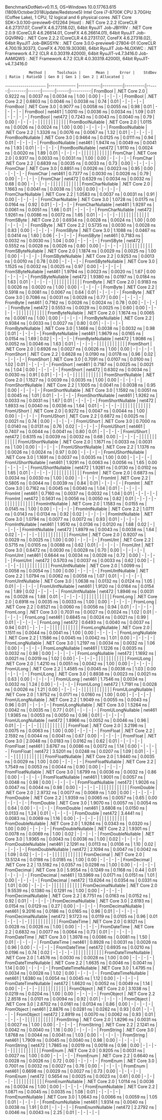 
BenchmarkDotNet=v0.11.5, OS=Windows 10.0.17763.615 (1809/October2018Update/Redstone5)
Intel Core i7-8700K CPU 3.70GHz (Coffee Lake), 1 CPU, 12 logical and 6 physical cores
.NET Core SDK=3.0.100-preview6-012264
  [Host]     : .NET Core 2.2.2 (CoreCLR 4.6.27317.07, CoreFX 4.6.27318.02), 64bit RyuJIT
  Job-JBIYRV : .NET Core 2.0.9 (CoreCLR 4.6.26614.01, CoreFX 4.6.26614.01), 64bit RyuJIT
  Job-GQVRNQ : .NET Core 2.2.2 (CoreCLR 4.6.27317.07, CoreFX 4.6.27318.02), 64bit RyuJIT
  Job-BKGSYN : .NET Core 3.0.0-preview6-27804-01 (CoreCLR 4.700.19.30373, CoreFX 4.700.19.30308), 64bit RyuJIT
  Job-NLOXWC : .NET Framework 4.7.2 (CLR 4.0.30319.42000), 64bit RyuJIT-v4.7.3416.0
  Job-AAMQWS : .NET Framework 4.7.2 (CLR 4.0.30319.42000), 64bit RyuJIT-v4.7.3416.0


               Method |     Toolchain |       Mean |     Error |    StdDev | Ratio | RatioSD | Gen 0 | Gen 1 | Gen 2 | Allocated |
--------------------- |-------------- |-----------:|----------:|----------:|------:|--------:|------:|------:|------:|----------:|
             FromBool | .NET Core 2.0 |  0.9222 ns | 0.0037 ns | 0.0034 ns |  1.00 |    0.00 |     - |     - |     - |         - |
             FromBool | .NET Core 2.2 |  0.6803 ns | 0.0046 ns | 0.0038 ns |  0.74 |    0.01 |     - |     - |     - |         - |
             FromBool | .NET Core 3.0 |  0.9077 ns | 0.0058 ns | 0.0055 ns |  0.98 |    0.01 |     - |     - |     - |         - |
             FromBool |        net461 |  1.0010 ns | 0.0036 ns | 0.0034 ns |  1.09 |    0.01 |     - |     - |     - |         - |
             FromBool |        net472 |  0.7243 ns | 0.0043 ns | 0.0040 ns |  0.79 |    0.00 |     - |     - |     - |         - |
                      |               |            |           |           |       |         |       |       |       |           |
     FromBoolNullable | .NET Core 2.0 |  1.0115 ns | 0.0026 ns | 0.0024 ns |  1.00 |    0.00 |     - |     - |     - |         - |
     FromBoolNullable | .NET Core 2.2 |  1.3326 ns | 0.0076 ns | 0.0067 ns |  1.32 |    0.01 |     - |     - |     - |         - |
     FromBoolNullable | .NET Core 3.0 |  0.9464 ns | 0.0125 ns | 0.0111 ns |  0.94 |    0.01 |     - |     - |     - |         - |
     FromBoolNullable |        net461 |  1.9474 ns | 0.0049 ns | 0.0041 ns |  1.93 |    0.01 |     - |     - |     - |         - |
     FromBoolNullable |        net472 |  1.9110 ns | 0.0024 ns | 0.0020 ns |  1.89 |    0.01 |     - |     - |     - |         - |
                      |               |            |           |           |       |         |       |       |       |           |
             FromChar | .NET Core 2.0 |  0.9317 ns | 0.0033 ns | 0.0031 ns |  1.00 |    0.00 |     - |     - |     - |         - |
             FromChar | .NET Core 2.2 |  0.6839 ns | 0.0035 ns | 0.0033 ns |  0.73 |    0.00 |     - |     - |     - |         - |
             FromChar | .NET Core 3.0 |  0.8851 ns | 0.0026 ns | 0.0023 ns |  0.95 |    0.00 |     - |     - |     - |         - |
             FromChar |        net461 |  0.7377 ns | 0.0030 ns | 0.0026 ns |  0.79 |    0.00 |     - |     - |     - |         - |
             FromChar |        net472 |  0.6329 ns | 0.0034 ns | 0.0032 ns |  0.68 |    0.00 |     - |     - |     - |         - |
                      |               |            |           |           |       |         |       |       |       |           |
     FromCharNullable | .NET Core 2.0 |  1.1663 ns | 0.0041 ns | 0.0038 ns |  1.00 |    0.00 |     - |     - |     - |         - |
     FromCharNullable | .NET Core 2.2 |  1.0583 ns | 0.0037 ns | 0.0031 ns |  0.91 |    0.00 |     - |     - |     - |         - |
     FromCharNullable | .NET Core 3.0 |  1.0728 ns | 0.0175 ns | 0.0164 ns |  0.92 |    0.01 |     - |     - |     - |         - |
     FromCharNullable |        net461 |  1.9297 ns | 0.0061 ns | 0.0051 ns |  1.66 |    0.01 |     - |     - |     - |         - |
     FromCharNullable |        net472 |  1.9261 ns | 0.0086 ns | 0.0072 ns |  1.65 |    0.01 |     - |     - |     - |         - |
                      |               |            |           |           |       |         |       |       |       |           |
            FromSByte | .NET Core 2.0 |  0.6934 ns | 0.0028 ns | 0.0024 ns |  1.00 |    0.00 |     - |     - |     - |         - |
            FromSByte | .NET Core 2.2 |  0.5735 ns | 0.0030 ns | 0.0028 ns |  0.83 |    0.00 |     - |     - |     - |         - |
            FromSByte | .NET Core 3.0 |  1.1088 ns | 0.0467 ns | 0.0414 ns |  1.60 |    0.06 |     - |     - |     - |         - |
            FromSByte |        net461 |  0.7183 ns | 0.0032 ns | 0.0030 ns |  1.04 |    0.00 |     - |     - |     - |         - |
            FromSByte |        net472 |  0.5552 ns | 0.0028 ns | 0.0026 ns |  0.80 |    0.00 |     - |     - |     - |         - |
                      |               |            |           |           |       |         |       |       |       |           |
    FromSByteNullable | .NET Core 2.0 |  1.1874 ns | 0.0029 ns | 0.0025 ns |  1.00 |    0.00 |     - |     - |     - |         - |
    FromSByteNullable | .NET Core 2.2 |  0.9253 ns | 0.0013 ns | 0.0010 ns |  0.78 |    0.00 |     - |     - |     - |         - |
    FromSByteNullable | .NET Core 3.0 |  1.1525 ns | 0.0032 ns | 0.0025 ns |  0.97 |    0.00 |     - |     - |     - |         - |
    FromSByteNullable |        net461 |  1.9794 ns | 0.0023 ns | 0.0020 ns |  1.67 |    0.00 |     - |     - |     - |         - |
    FromSByteNullable |        net472 |  1.9380 ns | 0.0197 ns | 0.0184 ns |  1.63 |    0.01 |     - |     - |     - |         - |
                      |               |            |           |           |       |         |       |       |       |           |
             FromByte | .NET Core 2.0 |  0.9183 ns | 0.0026 ns | 0.0020 ns |  1.00 |    0.00 |     - |     - |     - |         - |
             FromByte | .NET Core 2.2 |  0.5918 ns | 0.0081 ns | 0.0067 ns |  0.64 |    0.01 |     - |     - |     - |         - |
             FromByte | .NET Core 3.0 |  0.7086 ns | 0.0031 ns | 0.0028 ns |  0.77 |    0.00 |     - |     - |     - |         - |
             FromByte |        net461 |  0.7162 ns | 0.0026 ns | 0.0024 ns |  0.78 |    0.00 |     - |     - |     - |         - |
             FromByte |        net472 |  0.5553 ns | 0.0029 ns | 0.0025 ns |  0.60 |    0.00 |     - |     - |     - |         - |
                      |               |            |           |           |       |         |       |       |       |           |
     FromByteNullable | .NET Core 2.0 |  1.1674 ns | 0.0065 ns | 0.0061 ns |  1.00 |    0.00 |     - |     - |     - |         - |
     FromByteNullable | .NET Core 2.2 |  0.9384 ns | 0.0033 ns | 0.0027 ns |  0.80 |    0.01 |     - |     - |     - |         - |
     FromByteNullable | .NET Core 3.0 |  1.1468 ns | 0.0038 ns | 0.0032 ns |  0.98 |    0.01 |     - |     - |     - |         - |
     FromByteNullable |        net461 |  1.9679 ns | 0.0165 ns | 0.0154 ns |  1.69 |    0.02 |     - |     - |     - |         - |
     FromByteNullable |        net472 |  1.9086 ns | 0.0052 ns | 0.0046 ns |  1.63 |    0.01 |     - |     - |     - |         - |
                      |               |            |           |           |       |         |       |       |       |           |
            FromShort | .NET Core 2.0 |  0.6926 ns | 0.0027 ns | 0.0026 ns |  1.00 |    0.00 |     - |     - |     - |         - |
            FromShort | .NET Core 2.2 |  0.6628 ns | 0.0190 ns | 0.0178 ns |  0.96 |    0.02 |     - |     - |     - |         - |
            FromShort | .NET Core 3.0 |  0.7091 ns | 0.0107 ns | 0.0100 ns |  1.02 |    0.01 |     - |     - |     - |         - |
            FromShort |        net461 |  0.7187 ns | 0.0025 ns | 0.0021 ns |  1.04 |    0.00 |     - |     - |     - |         - |
            FromShort |        net472 |  0.6302 ns | 0.0034 ns | 0.0030 ns |  0.91 |    0.01 |     - |     - |     - |         - |
                      |               |            |           |           |       |         |       |       |       |           |
    FromShortNullable | .NET Core 2.0 |  1.1527 ns | 0.0039 ns | 0.0035 ns |  1.00 |    0.00 |     - |     - |     - |         - |
    FromShortNullable | .NET Core 2.2 |  1.1005 ns | 0.0041 ns | 0.0038 ns |  0.95 |    0.00 |     - |     - |     - |         - |
    FromShortNullable | .NET Core 3.0 |  1.1592 ns | 0.0051 ns | 0.0045 ns |  1.01 |    0.01 |     - |     - |     - |         - |
    FromShortNullable |        net461 |  1.9262 ns | 0.0033 ns | 0.0031 ns |  1.67 |    0.01 |     - |     - |     - |         - |
    FromShortNullable |        net472 |  1.8933 ns | 0.0040 ns | 0.0036 ns |  1.64 |    0.01 |     - |     - |     - |         - |
                      |               |            |           |           |       |         |       |       |       |           |
           FromUShort | .NET Core 2.0 |  0.9272 ns | 0.0047 ns | 0.0044 ns |  1.00 |    0.00 |     - |     - |     - |         - |
           FromUShort | .NET Core 2.2 |  0.6872 ns | 0.0025 ns | 0.0021 ns |  0.74 |    0.00 |     - |     - |     - |         - |
           FromUShort | .NET Core 3.0 |  0.7000 ns | 0.0140 ns | 0.0131 ns |  0.76 |    0.02 |     - |     - |     - |         - |
           FromUShort |        net461 |  0.7407 ns | 0.0044 ns | 0.0041 ns |  0.80 |    0.01 |     - |     - |     - |         - |
           FromUShort |        net472 |  0.6315 ns | 0.0039 ns | 0.0032 ns |  0.68 |    0.00 |     - |     - |     - |         - |
                      |               |            |           |           |       |         |       |       |       |           |
   FromUShortNullable | .NET Core 2.0 |  1.1671 ns | 0.0033 ns | 0.0031 ns |  1.00 |    0.00 |     - |     - |     - |         - |
   FromUShortNullable | .NET Core 2.2 |  1.1376 ns | 0.0026 ns | 0.0024 ns |  0.97 |    0.00 |     - |     - |     - |         - |
   FromUShortNullable | .NET Core 3.0 |  1.1691 ns | 0.0037 ns | 0.0035 ns |  1.00 |    0.00 |     - |     - |     - |         - |
   FromUShortNullable |        net461 |  1.9291 ns | 0.0063 ns | 0.0056 ns |  1.65 |    0.00 |     - |     - |     - |         - |
   FromUShortNullable |        net472 |  1.9261 ns | 0.0130 ns | 0.0102 ns |  1.65 |    0.01 |     - |     - |     - |         - |
                      |               |            |           |           |       |         |       |       |       |           |
              FromInt | .NET Core 2.0 |  0.6873 ns | 0.0034 ns | 0.0030 ns |  1.00 |    0.00 |     - |     - |     - |         - |
              FromInt | .NET Core 2.2 |  0.5805 ns | 0.0044 ns | 0.0039 ns |  0.84 |    0.01 |     - |     - |     - |         - |
              FromInt | .NET Core 3.0 |  0.7162 ns | 0.0045 ns | 0.0040 ns |  1.04 |    0.01 |     - |     - |     - |         - |
              FromInt |        net461 |  0.7160 ns | 0.0037 ns | 0.0032 ns |  1.04 |    0.01 |     - |     - |     - |         - |
              FromInt |        net472 |  0.5631 ns | 0.0056 ns | 0.0050 ns |  0.82 |    0.01 |     - |     - |     - |         - |
                      |               |            |           |           |       |         |       |       |       |           |
      FromIntNullable | .NET Core 2.0 |  1.1583 ns | 0.0155 ns | 0.0145 ns |  1.00 |    0.00 |     - |     - |     - |         - |
      FromIntNullable | .NET Core 2.2 |  1.0711 ns | 0.0143 ns | 0.0134 ns |  0.92 |    0.02 |     - |     - |     - |         - |
      FromIntNullable | .NET Core 3.0 |  1.0794 ns | 0.0077 ns | 0.0072 ns |  0.93 |    0.01 |     - |     - |     - |         - |
      FromIntNullable |        net461 |  1.9510 ns | 0.0136 ns | 0.0120 ns |  1.68 |    0.02 |     - |     - |     - |         - |
      FromIntNullable |        net472 |  1.8979 ns | 0.0043 ns | 0.0038 ns |  1.64 |    0.02 |     - |     - |     - |         - |
                      |               |            |           |           |       |         |       |       |       |           |
             FromUInt | .NET Core 2.0 |  0.9207 ns | 0.0029 ns | 0.0025 ns |  1.00 |    0.00 |     - |     - |     - |         - |
             FromUInt | .NET Core 2.2 |  0.5715 ns | 0.0105 ns | 0.0088 ns |  0.62 |    0.01 |     - |     - |     - |         - |
             FromUInt | .NET Core 3.0 |  0.6472 ns | 0.0030 ns | 0.0028 ns |  0.70 |    0.00 |     - |     - |     - |         - |
             FromUInt |        net461 |  0.6644 ns | 0.0034 ns | 0.0028 ns |  0.72 |    0.00 |     - |     - |     - |         - |
             FromUInt |        net472 |  0.5703 ns | 0.0037 ns | 0.0033 ns |  0.62 |    0.00 |     - |     - |     - |         - |
                      |               |            |           |           |       |         |       |       |       |           |
     FromUIntNullable | .NET Core 2.0 |  1.0099 ns | 0.0058 ns | 0.0054 ns |  1.00 |    0.00 |     - |     - |     - |         - |
     FromUIntNullable | .NET Core 2.2 |  1.0794 ns | 0.0062 ns | 0.0058 ns |  1.07 |    0.01 |     - |     - |     - |         - |
     FromUIntNullable | .NET Core 3.0 |  1.0638 ns | 0.0132 ns | 0.0124 ns |  1.05 |    0.01 |     - |     - |     - |         - |
     FromUIntNullable |        net461 |  1.9120 ns | 0.0164 ns | 0.0154 ns |  1.89 |    0.02 |     - |     - |     - |         - |
     FromUIntNullable |        net472 |  1.8946 ns | 0.0031 ns | 0.0028 ns |  1.88 |    0.01 |     - |     - |     - |         - |
                      |               |            |           |           |       |         |       |       |       |           |
             FromLong | .NET Core 2.0 |  0.6918 ns | 0.0035 ns | 0.0033 ns |  1.00 |    0.00 |     - |     - |     - |         - |
             FromLong | .NET Core 2.2 |  0.6521 ns | 0.0060 ns | 0.0056 ns |  0.94 |    0.01 |     - |     - |     - |         - |
             FromLong | .NET Core 3.0 |  0.7031 ns | 0.0027 ns | 0.0024 ns |  1.02 |    0.01 |     - |     - |     - |         - |
             FromLong |        net461 |  0.6845 ns | 0.0024 ns | 0.0021 ns |  0.99 |    0.01 |     - |     - |     - |         - |
             FromLong |        net472 |  0.6493 ns | 0.0040 ns | 0.0037 ns |  0.94 |    0.01 |     - |     - |     - |         - |
                      |               |            |           |           |       |         |       |       |       |           |
     FromLongNullable | .NET Core 2.0 |  1.1511 ns | 0.0044 ns | 0.0041 ns |  1.00 |    0.00 |     - |     - |     - |         - |
     FromLongNullable | .NET Core 2.2 |  1.1586 ns | 0.0045 ns | 0.0042 ns |  1.01 |    0.00 |     - |     - |     - |         - |
     FromLongNullable | .NET Core 3.0 |  1.2197 ns | 0.0034 ns | 0.0032 ns |  1.06 |    0.00 |     - |     - |     - |         - |
     FromLongNullable |        net461 |  1.1226 ns | 0.0035 ns | 0.0032 ns |  0.98 |    0.00 |     - |     - |     - |         - |
     FromLongNullable |        net472 |  1.1692 ns | 0.0021 ns | 0.0019 ns |  1.02 |    0.00 |     - |     - |     - |         - |
                      |               |            |           |           |       |         |       |       |       |           |
            FromULong | .NET Core 2.0 |  1.4210 ns | 0.0051 ns | 0.0042 ns |  1.00 |    0.00 |     - |     - |     - |         - |
            FromULong | .NET Core 2.2 |  1.4585 ns | 0.0045 ns | 0.0038 ns |  1.03 |    0.00 |     - |     - |     - |         - |
            FromULong | .NET Core 3.0 |  0.8938 ns | 0.0023 ns | 0.0021 ns |  0.63 |    0.00 |     - |     - |     - |         - |
            FromULong |        net461 |  1.7546 ns | 0.0034 ns | 0.0032 ns |  1.24 |    0.00 |     - |     - |     - |         - |
            FromULong |        net472 |  1.7191 ns | 0.0028 ns | 0.0026 ns |  1.21 |    0.00 |     - |     - |     - |         - |
                      |               |            |           |           |       |         |       |       |       |           |
    FromULongNullable | .NET Core 2.0 |  1.9752 ns | 0.0171 ns | 0.0160 ns |  1.00 |    0.00 |     - |     - |     - |         - |
    FromULongNullable | .NET Core 2.2 |  1.9049 ns | 0.0055 ns | 0.0043 ns |  0.96 |    0.01 |     - |     - |     - |         - |
    FromULongNullable | .NET Core 3.0 |  1.5264 ns | 0.0042 ns | 0.0035 ns |  0.77 |    0.01 |     - |     - |     - |         - |
    FromULongNullable |        net461 |  1.9365 ns | 0.0053 ns | 0.0050 ns |  0.98 |    0.01 |     - |     - |     - |         - |
    FromULongNullable |        net472 |  1.8966 ns | 0.0052 ns | 0.0046 ns |  0.96 |    0.01 |     - |     - |     - |         - |
                      |               |            |           |           |       |         |       |       |       |           |
            FromFloat | .NET Core 2.0 |  3.2196 ns | 0.0075 ns | 0.0063 ns |  1.00 |    0.00 |     - |     - |     - |         - |
            FromFloat | .NET Core 2.2 |  2.1592 ns | 0.0044 ns | 0.0041 ns |  0.67 |    0.00 |     - |     - |     - |         - |
            FromFloat | .NET Core 3.0 |  2.0048 ns | 0.0183 ns | 0.0162 ns |  0.62 |    0.01 |     - |     - |     - |         - |
            FromFloat |        net461 |  3.6767 ns | 0.0086 ns | 0.0072 ns |  1.14 |    0.00 |     - |     - |     - |         - |
            FromFloat |        net472 |  3.5201 ns | 0.0248 ns | 0.0207 ns |  1.09 |    0.01 |     - |     - |     - |         - |
                      |               |            |           |           |       |         |       |       |       |           |
    FromFloatNullable | .NET Core 2.0 |  1.9440 ns | 0.0035 ns | 0.0029 ns |  1.00 |    0.00 |     - |     - |     - |         - |
    FromFloatNullable | .NET Core 2.2 |  1.7549 ns | 0.0053 ns | 0.0044 ns |  0.90 |    0.00 |     - |     - |     - |         - |
    FromFloatNullable | .NET Core 3.0 |  1.6799 ns | 0.0036 ns | 0.0032 ns |  0.86 |    0.00 |     - |     - |     - |         - |
    FromFloatNullable |        net461 |  1.9001 ns | 0.0057 ns | 0.0048 ns |  0.98 |    0.00 |     - |     - |     - |         - |
    FromFloatNullable |        net472 |  1.9026 ns | 0.0047 ns | 0.0044 ns |  0.98 |    0.00 |     - |     - |     - |         - |
                      |               |            |           |           |       |         |       |       |       |           |
           FromDouble | .NET Core 2.0 |  2.9732 ns | 0.0077 ns | 0.0069 ns |  1.00 |    0.00 |     - |     - |     - |         - |
           FromDouble | .NET Core 2.2 |  1.9359 ns | 0.0065 ns | 0.0057 ns |  0.65 |    0.00 |     - |     - |     - |         - |
           FromDouble | .NET Core 3.0 |  1.9070 ns | 0.0057 ns | 0.0054 ns |  0.64 |    0.00 |     - |     - |     - |         - |
           FromDouble |        net461 |  3.6808 ns | 0.0150 ns | 0.0133 ns |  1.24 |    0.01 |     - |     - |     - |         - |
           FromDouble |        net472 |  3.4441 ns | 0.0083 ns | 0.0069 ns |  1.16 |    0.00 |     - |     - |     - |         - |
                      |               |            |           |           |       |         |       |       |       |           |
   FromDoubleNullable | .NET Core 2.0 |  1.9284 ns | 0.0343 ns | 0.0320 ns |  1.00 |    0.00 |     - |     - |     - |         - |
   FromDoubleNullable | .NET Core 2.2 |  1.9301 ns | 0.0078 ns | 0.0069 ns |  1.00 |    0.02 |     - |     - |     - |         - |
   FromDoubleNullable | .NET Core 3.0 |  1.9365 ns | 0.0043 ns | 0.0036 ns |  1.00 |    0.02 |     - |     - |     - |         - |
   FromDoubleNullable |        net461 |  2.1291 ns | 0.0113 ns | 0.0106 ns |  1.10 |    0.02 |     - |     - |     - |         - |
   FromDoubleNullable |        net472 |  2.1094 ns | 0.0047 ns | 0.0042 ns |  1.09 |    0.02 |     - |     - |     - |         - |
                      |               |            |           |           |       |         |       |       |       |           |
          FromDecimal | .NET Core 2.0 | 13.5124 ns | 0.0198 ns | 0.0185 ns |  1.00 |    0.00 |     - |     - |     - |         - |
          FromDecimal | .NET Core 2.2 | 13.5182 ns | 0.0357 ns | 0.0298 ns |  1.00 |    0.00 |     - |     - |     - |         - |
          FromDecimal | .NET Core 3.0 |  5.9554 ns | 0.1249 ns | 0.1168 ns |  0.44 |    0.01 |     - |     - |     - |         - |
          FromDecimal |        net461 | 13.5969 ns | 0.0171 ns | 0.0151 ns |  1.01 |    0.00 |     - |     - |     - |         - |
          FromDecimal |        net472 | 13.6264 ns | 0.0354 ns | 0.0331 ns |  1.01 |    0.00 |     - |     - |     - |         - |
                      |               |            |           |           |       |         |       |       |       |           |
  FromDecimalNullable | .NET Core 2.0 |  9.5539 ns | 0.1380 ns | 0.1291 ns |  1.00 |    0.00 |     - |     - |     - |         - |
  FromDecimalNullable | .NET Core 2.2 |  8.7751 ns | 0.0163 ns | 0.0152 ns |  0.92 |    0.01 |     - |     - |     - |         - |
  FromDecimalNullable | .NET Core 3.0 |  2.6193 ns | 0.0154 ns | 0.0129 ns |  0.27 |    0.00 |     - |     - |     - |         - |
  FromDecimalNullable |        net461 |  9.2016 ns | 0.0186 ns | 0.0165 ns |  0.96 |    0.01 |     - |     - |     - |         - |
  FromDecimalNullable |        net472 |  9.1723 ns | 0.0119 ns | 0.0105 ns |  0.96 |    0.01 |     - |     - |     - |         - |
                      |               |            |           |           |       |         |       |       |       |           |
         FromDateTime | .NET Core 2.0 |  0.9321 ns | 0.0028 ns | 0.0026 ns |  1.00 |    0.00 |     - |     - |     - |         - |
         FromDateTime | .NET Core 2.2 |  0.6832 ns | 0.0077 ns | 0.0064 ns |  0.73 |    0.01 |     - |     - |     - |         - |
         FromDateTime | .NET Core 3.0 |  1.3978 ns | 0.0086 ns | 0.0081 ns |  1.50 |    0.01 |     - |     - |     - |         - |
         FromDateTime |        net461 |  0.8928 ns | 0.0031 ns | 0.0026 ns |  0.96 |    0.00 |     - |     - |     - |         - |
         FromDateTime |        net472 |  0.6935 ns | 0.0210 ns | 0.0196 ns |  0.74 |    0.02 |     - |     - |     - |         - |
                      |               |            |           |           |       |         |       |       |       |           |
 FromDateTimeNullable | .NET Core 2.0 |  1.4576 ns | 0.0030 ns | 0.0028 ns |  1.00 |    0.00 |     - |     - |     - |         - |
 FromDateTimeNullable | .NET Core 2.2 |  1.6635 ns | 0.0046 ns | 0.0041 ns |  1.14 |    0.00 |     - |     - |     - |         - |
 FromDateTimeNullable | .NET Core 3.0 |  1.4795 ns | 0.0034 ns | 0.0028 ns |  1.02 |    0.00 |     - |     - |     - |         - |
 FromDateTimeNullable |        net461 |  1.6380 ns | 0.0054 ns | 0.0045 ns |  1.12 |    0.00 |     - |     - |     - |         - |
 FromDateTimeNullable |        net472 |  1.6620 ns | 0.0052 ns | 0.0049 ns |  1.14 |    0.00 |     - |     - |     - |         - |
                      |               |            |           |           |       |         |       |       |       |           |
           FromObject | .NET Core 2.0 |  3.1038 ns | 0.0219 ns | 0.0204 ns |  1.00 |    0.00 |     - |     - |     - |         - |
           FromObject | .NET Core 2.2 |  2.8518 ns | 0.0101 ns | 0.0094 ns |  0.92 |    0.01 |     - |     - |     - |         - |
           FromObject | .NET Core 3.0 |  2.6702 ns | 0.0161 ns | 0.0134 ns |  0.86 |    0.00 |     - |     - |     - |         - |
           FromObject |        net461 |  2.8876 ns | 0.0281 ns | 0.0262 ns |  0.93 |    0.01 |     - |     - |     - |         - |
           FromObject |        net472 |  2.8919 ns | 0.0070 ns | 0.0062 ns |  0.93 |    0.01 |     - |     - |     - |         - |
                      |               |            |           |           |       |         |       |       |       |           |
           FromString | .NET Core 2.0 |  1.8296 ns | 0.0031 ns | 0.0027 ns |  1.00 |    0.00 |     - |     - |     - |         - |
           FromString | .NET Core 2.2 |  2.1241 ns | 0.0042 ns | 0.0040 ns |  1.16 |    0.00 |     - |     - |     - |         - |
           FromString | .NET Core 3.0 |  1.8768 ns | 0.0044 ns | 0.0041 ns |  1.03 |    0.00 |     - |     - |     - |         - |
           FromString |        net461 |  1.7909 ns | 0.0045 ns | 0.0040 ns |  0.98 |    0.00 |     - |     - |     - |         - |
           FromString |        net472 |  1.7865 ns | 0.0019 ns | 0.0018 ns |  0.98 |    0.00 |     - |     - |     - |         - |
                      |               |            |           |           |       |         |       |       |       |           |
             FromEnum | .NET Core 2.0 |  0.9205 ns | 0.0031 ns | 0.0027 ns |  1.00 |    0.00 |     - |     - |     - |         - |
             FromEnum | .NET Core 2.2 |  0.6640 ns | 0.0028 ns | 0.0026 ns |  0.72 |    0.00 |     - |     - |     - |         - |
             FromEnum | .NET Core 3.0 |  0.7001 ns | 0.0032 ns | 0.0027 ns |  0.76 |    0.00 |     - |     - |     - |         - |
             FromEnum |        net461 |  0.6698 ns | 0.0029 ns | 0.0027 ns |  0.73 |    0.00 |     - |     - |     - |         - |
             FromEnum |        net472 |  0.5654 ns | 0.0025 ns | 0.0023 ns |  0.61 |    0.00 |     - |     - |     - |         - |
                      |               |            |           |           |       |         |       |       |       |           |
     FromEnumNullable | .NET Core 2.0 |  1.0114 ns | 0.0036 ns | 0.0034 ns |  1.00 |    0.00 |     - |     - |     - |         - |
     FromEnumNullable | .NET Core 2.2 |  1.0871 ns | 0.0045 ns | 0.0035 ns |  1.08 |    0.01 |     - |     - |     - |         - |
     FromEnumNullable | .NET Core 3.0 |  1.0643 ns | 0.0066 ns | 0.0059 ns |  1.05 |    0.01 |     - |     - |     - |         - |
     FromEnumNullable |        net461 |  1.9314 ns | 0.0040 ns | 0.0038 ns |  1.91 |    0.01 |     - |     - |     - |         - |
     FromEnumNullable |        net472 |  2.2792 ns | 0.0046 ns | 0.0043 ns |  2.25 |    0.01 |     - |     - |     - |         - |
